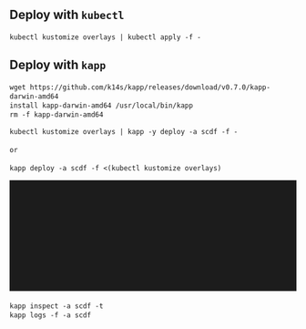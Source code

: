 ## Deploy with `kubectl`

```
kubectl kustomize overlays | kubectl apply -f -
```

## Deploy with `kapp`

```
wget https://github.com/k14s/kapp/releases/download/v0.7.0/kapp-darwin-amd64
install kapp-darwin-amd64 /usr/local/bin/kapp
rm -f kapp-darwin-amd64
```

```
kubectl kustomize overlays | kapp -y deploy -a scdf -f -

or

kapp deploy -a scdf -f <(kubectl kustomize overlays)
```

<p align="center">
    <img src="https://raw.githubusercontent.com/making/spring-cloud-dataflow-kustomize/master/docs/termtosvg_fzcvycgo.svg">
</p>

```
kapp inspect -a scdf -t
kapp logs -f -a scdf
```